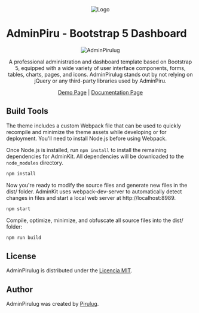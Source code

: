 <div align="center">
  <img src="./src/img/logo.png" alt="Logo">
</div>

# AdminPiru - Bootstrap 5 Dashboard

<p align="center">
  <img src="./src/img/background.png" alt="AdminPirulug">
</p>

<p align="center">A professional administration and dashboard template based on Bootstrap 5, equipped with a wide variety of user interface components, forms, tables, charts, pages, and icons. AdminPirulug stands out by not relying on jQuery or any third-party libraries used by AdminPiru.</p>

<p align="center">
	<a href="https://pirulug.github.io/adminpiru-bootstrap-5-dashboard/">Demo Page</a> | 
	<a href="https://pirulug.github.io/adminpiru-bootstrap-5-dashboard/">Documentation Page</a>
</p>

## Build Tools

The theme includes a custom Webpack file that can be used to quickly recompile and minimize the theme assets while developing or for deployment. You'll need to install Node.js before using Webpack.

Once Node.js is installed, run `npm install` to install the remaining dependencies for AdminKit. All dependencies will be downloaded to the `node_modules` directory.


```bash
npm install
```

Now you're ready to modify the source files and generate new files in the dist/ folder. AdminKit uses webpack-dev-server to automatically detect changes in files and start a local web server at http://localhost:8989.

```bash
npm start
```

Compile, optimize, minimize, and obfuscate all source files into the dist/ folder:

```bash
npm run build
```

## License

AdminPirulug is distributed under the [Licencia MIT](./LICENSE).

## Author

AdminPirulug was created by <a href="https://github.com/pirulug">Pirulug</a>.
